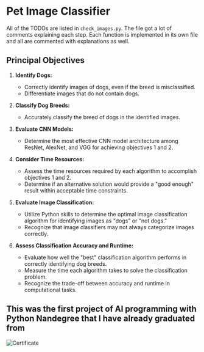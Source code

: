 # Pet Image Classifier

All of the TODOs are listed in `check_images.py`. The file got a lot of comments explaining each step. Each function is implemented in its own file and all are commented with explanations as well.

## Principal Objectives

1. **Identify Dogs:**
   - Correctly identify images of dogs, even if the breed is misclassified.
   - Differentiate images that do not contain dogs.

2. **Classify Dog Breeds:**
   - Accurately classify the breed of dogs in the identified images.

3. **Evaluate CNN Models:**
   - Determine the most effective CNN model architecture among ResNet, AlexNet, and VGG for achieving objectives 1 and 2.

4. **Consider Time Resources:**
   - Assess the time resources required by each algorithm to accomplish objectives 1 and 2.
   - Determine if an alternative solution would provide a "good enough" result within acceptable time constraints.

5. **Evaluate Image Classification:**
   - Utilize Python skills to determine the optimal image classification algorithm for identifying images as "dogs" or "not dogs."
   - Recognize that image classifiers may not always categorize images correctly.

6. **Assess Classification Accuracy and Runtime:**
   - Evaluate how well the "best" classification algorithm performs in correctly identifying dog breeds.
   - Measure the time each algorithm takes to solve the classification problem.
   - Recognize the trade-off between accuracy and runtime in computational tasks.
## This was the first project of AI programming with Python Nandegree that I have already graduated from
![Certificate](https://s3-us-west-2.amazonaws.com/udacity-printer/production/certificates/d371f694-fa60-40a1-9112-a5a9721aa8e7.svg)
